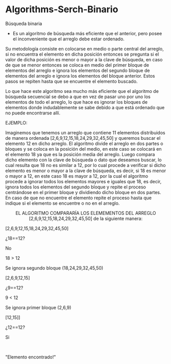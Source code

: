 # Algorithms-Serch-Binario
Búsqueda binaria 
-  Es un algoritmo de búsqueda más eficiente que el anterior, pero posee el inconveniente que el arreglo debe estar ordenado. 

Su metodología consiste en colocarse en medio o parte central del arreglo, si no encuentra el elemento en dicha posición
entonces se pregunta si el valor de dicha posición es menor o mayor a la clave de búsqueda, en caso de que se menor 
entonces se coloca en medio del primer bloque de elementos del arreglo e ignora los elementos del segundo bloque de 
elementos del arreglo e ignora los elementos del bloque anterior. Estos pasos se repiten hasta que se encuentre el elemento buscado. 

Lo que hace este algoritmo sea mucho más eficiente que el algoritmo de búsqueda secuencial se debo a que en vez de 
pasar uno por uno los elementos de todo el arreglo, lo que hace es ignorar los bloques de elementos donde 
indudablemente se sabe debido a que está ordenado que no puede encontrarse allí. 

EJEMPLO: 

Imaginemos que tenemos un arreglo que contiene 11 elementos distribuidos de manera ordenada [2,6,9,12,15,18,24,29,32,45,50] y queremos 
buscar el elemento 12 en dicho arreglo. El algoritmo divide el arreglo en dos partes o bloques y se coloca en la posición del medio, en este 
caso se colocará en el elemento 18 ya que es la posición media del arreglo. Luego compara dicho elemento con la clave de búsqueda o dato 
que deseamos buscar, lo cual resulta que 18 no es similar a 12, por lo cual procede a verificar si dicho elemento es menor o mayor a la clave 
de búsqueda, es decir, si 18 es menor o mayor a 12, en este caso 18 es mayor a 12, por la cual el algoritmo procede a ignorar todos los elementos 
mayores e iguales que 18, es decir, ignora todos los elementos del segundo bloque y repite el proceso centrándose en el primer bloque y dividiendo 
dicho bloque en dos partes. En caso de que no encuentre el elemento repite el proceso hasta que indique si el elemento se encuentre o no en el arreglo.

<p align="center"> EL ALGORITMO COMPARARÍA LOS ELEMEMENTOS DEL ARREGLO [2,6,9,12,15,18,24,29,32,45,50] de la siguiente manera: </p> 

<p aling="center"> [2,6,9,12,15,18,24,29,32,45,50] </p>
<p aling="center"> ¿18==12? </p>
<p aling="center"> No </p>
<p aling="center"> 18 > 12 </p>
<p aling="center"> Se ignora segundo bloque (18,24,29,32,45,50) </p>
<p aling="center"> [2,6,9,12,15] </p>
<p aling="center"> ¿9==12? </p>
<p aling="center"> 9 < 12 </p>
<p aling="center"> Se ignora primer bloque (2,6,9) </p>
<p aling="center"> [12,15]] </p>
<p aling="center"> ¿12==12? </p>
<p aling="center"> Si </p>⠀⠀⠀⠀⠀⠀⠀⠀⠀⠀⠀⠀⠀⠀⠀⠀⠀⠀⠀⠀
<p aling="center"> "Elemento encontrado!" </p>
